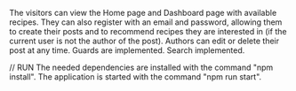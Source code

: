 The visitors can view the Home page and Dashboard page with available recipes. They can also register with an email and password, allowing them to create their posts and to recommend recipes they are interested in (if the current user is not the author of the post). Authors can edit or delete their post at any time. Guards are implemented. Search implemented.

// RUN The needed dependencies are installed with the command "npm install". The application is started with the command "npm run start".
